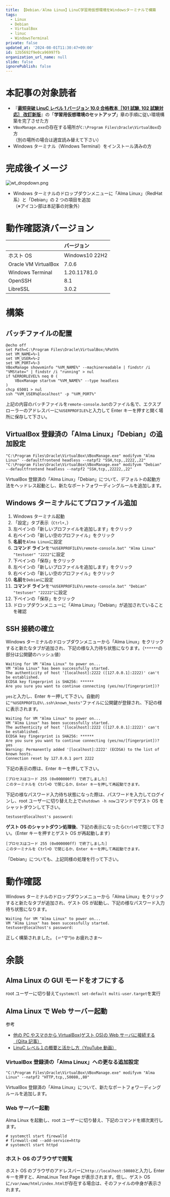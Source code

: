 ```yaml
---
title: 【Debian／Alma Linux】LinuC学習用仮想環境をWindowsターミナルで構築
tags:
  - Linux
  - Debian
  - VirtualBox
  - linuc
  - WindowsTerminal
private: false
updated_at: '2024-08-01T11:30:47+09:00'
id: 12b5692f9e0ca96997fb
organization_url_name: null
slide: false
ignorePublish: false
---
```


# 本記事の対象読者

-   『<b>[最短突破 LinuC レベル 1 バージョン 10.0 合格教本［101 試験, 102 試験対応］ 改訂新版](https://gihyo.jp/book/2024/978-4-297-14236-0)</b>』の「<b>学習用仮想環境のセットアップ</b>」章の手順に従い環境構築を完了させた方
-   `VBoxManage.exe`の存在する場所が`C:\Program Files\Oracle\VirtualBox`の方<br />（別の場所の場合は適宜読み替えて下さい）
-   Windows ターミナル（Windows Terminal）をインストール済みの方

# 完成後イメージ

![wt_dropdown.png](https://qiita-image-store.s3.ap-northeast-1.amazonaws.com/0/285738/ead0c9a9-2c78-efb5-6148-4f7913874188.png)

-   Windows ターミナルのドロップダウンメニューに「Alma Linux」（RedHat 系）と「Debian」の 2 つの項目を追加<br />（※アイコン部は本記事の対象外）

# 動作確認済バージョン

|                      | バージョン     |
| :------------------- | :------------- |
| ホスト OS            | Windows10 22H2 |
| Oracle VM VirtualBox | 7.0.6          |
| Windows Terminal     | 1.20.11781.0   |
| OpenSSH              | 8.1            |
| LibreSSL             | 3.0.2          |

# 構築

## バッチファイルの配置

```bat:"%USERPROFILE%\remote-console.bat"
@echo off
set Path=C:\Program Files\Oracle\VirtualBox;%Path%
set VM_NAME=%~1
set VM_USER=%~2
set VM_PORT=%~3
VBoxManage showvminfo "%VM_NAME%" --machinereadable | findstr /i "VMState=" | findstr /i "running" > nul
if %ERRORLEVEL% neq 0 (
    VBoxManage startvm "%VM_NAME%" --type headless
)
chcp 65001 > nul
ssh "%VM_USER%@localhost" -p "%VM_PORT%"

```

上記の内容のバッチファイルを`remote-console.bat`のファイル名で、エクスプローラーのアドレスバーに`%USERPROFILE%`と入力して Enter キーを押すと開く場所に保存して下さい。

## VirtualBox 登録済の「Alma Linux」「Debian」の追加設定

```:コマンドプロンプト
"C:\Program Files\Oracle\VirtualBox\VBoxManage.exe" modifyvm "Alma Linux" --defaultfrontend headless --natpf2 "SSH,tcp,,2222,,22"
"C:\Program Files\Oracle\VirtualBox\VBoxManage.exe" modifyvm "Debian" --defaultfrontend headless --natpf2 "SSH,tcp,,22222,,22"
```

VirtualBox 登録済の「Alma Linux」「Debian」について、デフォルトの起動方法をヘッドレス起動とし、新たなポートフォワーディングルールを追加します。

## Windows ターミナルにてプロファイル追加

1. Windows ターミナル起動
1. 「設定」タブ表示（`Ctrl+,`）
1. 左ペインの「新しいプロファイルを追加します」をクリック
1. 右ペインの「新しい空のプロファイル」をクリック
1. <b>名前</b>を`Alma Linux`に設定
1. <b>コマンド ライン</b>を`"%USERPROFILE%\remote-console.bat" "Alma Linux" "testuser" "2222"`に設定
1. 下ペインの「保存」をクリック
1. 左ペインの「新しいプロファイルを追加します」をクリック
1. 右ペインの「新しい空のプロファイル」をクリック
1. <b>名前</b>を`Debian`に設定
1. <b>コマンド ライン</b>を`"%USERPROFILE%\remote-console.bat" "Debian" "testuser" "22222"`に設定
1. 下ペインの「保存」をクリック
1. ドロップダウンメニューに「Alma Linux」「Debian」が追加されていることを確認

## SSH 接続の確立

Windows ターミナルのドロップダウンメニューから「Alma Linux」をクリックすると新たなタブが追加され、下記の様な入力待ち状態になります。（`******`の部分は公開鍵のハッシュ値）

```
Waiting for VM "Alma Linux" to power on...
VM "Alma Linux" has been successfully started.
The authenticity of host '[localhost]:2222 ([127.0.0.1]:2222)' can't be established.
ECDSA key fingerprint is SHA256: ******
Are you sure you want to continue connecting (yes/no/[fingerprint])?
```

`yes`と入力し、Enter キー押して下さい。自動的に`"%USERPROFILE%\.ssh\known_hosts"`ファイルに公開鍵が登録され、下記の様に表示されます。

```
Waiting for VM "Alma Linux" to power on...
VM "Alma Linux" has been successfully started.
The authenticity of host '[localhost]:2222 ([127.0.0.1]:2222)' can't be established.
ECDSA key fingerprint is SHA256: ******
Are you sure you want to continue connecting (yes/no/[fingerprint])? yes
Warning: Permanently added '[localhost]:2222' (ECDSA) to the list of known hosts.
Connection reset by 127.0.0.1 port 2222
```

下記の表示の際は、Enter キーを押して下さい。

```
[プロセスはコード 255 (0x000000ff) で終了しました]
このターミナルを Ctrl+D で閉じるか、Enter キーを押して再起動できます。
```

下記の様なパスワード入力待ち状態になった際は、パスワードを入力してログインし、root ユーザーに切り替えた上で`shutdown -h now`コマンドでゲスト OS をシャットダウンして下さい。

```
testuser@localhost's password:
```

<b>ゲスト OS のシャットダウン処理後</b>、下記の表示になったら`Ctrl+D`で閉じて下さい。（Enter キーを押すとゲスト OS が再起動します）

```
[プロセスはコード 255 (0x000000ff) で終了しました]
このターミナルを Ctrl+D で閉じるか、Enter キーを押して再起動できます。
```

「Debian」についても、上記同様の処理を行って下さい。

# 動作確認

Windows ターミナルのドロップダウンメニューから「Alma Linux」をクリックすると新たなタブが追加され、ゲスト OS が起動し、下記の様なパスワード入力待ち状態になります。

```
Waiting for VM "Alma Linux" to power on...
VM "Alma Linux" has been successfully started.
testuser@localhost's password:
```

正しく構築されました。
(〃^∇^)o お疲れさま～

# 余談

## Alma Linux の GUI モードをオフにする

root ユーザーに切り替えて`systemctl set-default multi-user.target`を実行

## Alma Linux で Web サーバー起動

参考

-   [他の PC やスマホから VirtualBox(ゲスト OS)の Web サーバに接続する（Qiita 記事）](https://qiita.com/OharanD/items/bcf5cff7096179641691)
-   [LinuC レベル１の概要と活かし方（YouTube 動画）](https://youtu.be/8M14ZwOfWdk?t=2976s&list=PLAsEyLm5aGOAEVCWfff-qZ5mBQxFFXnrS)

### VirtualBox 登録済の「Alma Linux」への更なる追加設定

```:コマンドプロンプト
"C:\Program Files\Oracle\VirtualBox\VBoxManage.exe" modifyvm "Alma Linux" --natpf2 "HTTP,tcp,,50080,,80"
```

VirtualBox 登録済の「Alma Linux」について、新たなポートフォワーディングルールを追加します。

### Web サーバー起動

Alma Linux を起動し、root ユーザーに切り替え、下記のコマンドを順次実行します。

```console
# systemctl start firewalld
# firewall-cmd --add-service=http
# systemctl start httpd
```

### ホスト OS のブラウザで閲覧

ホスト OS のブラウザのアドレスバーに`http://localhost:50080`と入力し Enter キーを押すと、AlmaLinux Test Page が表示されます。但し、ゲスト OS に`/var/www/html/index.html`が存在する場合は、そのファイルの中身が表示されます。
